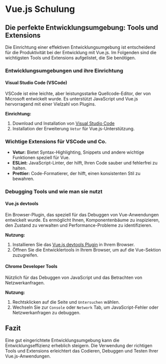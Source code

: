 
# Vue.js Schulung

## Die perfekte Entwicklungsumgebung: Tools und Extensions

Die Einrichtung einer effektiven Entwicklungsumgebung ist entscheidend für die Produktivität bei der Entwicklung mit Vue.js. Im Folgenden sind die wichtigsten Tools und Extensions aufgelistet, die Sie benötigen.

### Entwicklungsumgebungen und ihre Einrichtung

#### Visual Studio Code (VSCode)
VSCode ist eine leichte, aber leistungsstarke Quellcode-Editor, der von Microsoft entwickelt wurde. Es unterstützt JavaScript und Vue.js hervorragend mit einer Vielzahl von Plugins.

**Einrichtung:**
1. Download und Installation von [Visual Studio Code](https://code.visualstudio.com/)
2. Installation der Erweiterung `Vetur` für Vue.js-Unterstützung.

### Wichtige Extensions für VSCode und Co.

- **Vetur:** Bietet Syntax-Highlighting, Snippets und andere wichtige Funktionen speziell für Vue.
- **ESLint:** JavaScript-Linter, der hilft, Ihren Code sauber und fehlerfrei zu halten.
- **Prettier:** Code-Formatierer, der hilft, einen konsistenten Stil zu bewahren.

### Debugging Tools und wie man sie nutzt

#### Vue.js devtools
Ein Browser-Plugin, das speziell für das Debuggen von Vue-Anwendungen entwickelt wurde. Es ermöglicht Ihnen, Komponentenbäume zu inspizieren, den Zustand zu verwalten und Performance-Probleme zu identifizieren.

**Nutzung:**
1. Installieren Sie das [Vue.js devtools Plugin](https://github.com/vuejs/vue-devtools) in Ihrem Browser.
2. Öffnen Sie die Entwicklertools in Ihrem Browser, um auf die Vue-Sektion zuzugreifen.

#### Chrome Developer Tools
Nützlich für das Debuggen von JavaScript und das Betrachten von Netzwerkanfragen.

**Nutzung:**
1. Rechtsklicken auf die Seite und `Untersuchen` wählen.
2. Wechseln Sie zur `Console` oder `Network` Tab, um JavaScript-Fehler oder Netzwerkanfragen zu debuggen.

## Fazit

Eine gut eingerichtete Entwicklungsumgebung kann die Entwicklungseffizienz erheblich steigern. Die Verwendung der richtigen Tools und Extensions erleichtert das Codieren, Debuggen und Testen Ihrer Vue.js-Anwendungen.
